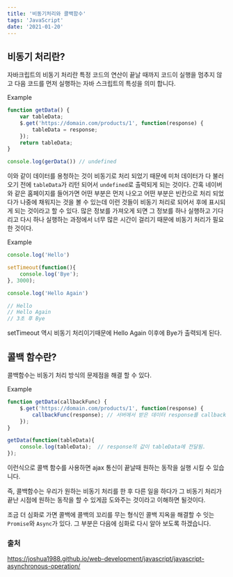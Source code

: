 ```yaml
---
title: '비동기처리와 콜백함수'
tags: 'JavaScript'
date: '2021-01-20'
---
```

## 비동기 처리란?

자바크립트의 비동기 처리란 특정 코드의 연산이 끝날 때까지 코드이 실행을 멈추지 않고 다음 코드를 먼저 실행하는 자바 스크립트의 특성을 의미 합니다.

Example

```javascript
function getData() {
    var tableData;
    $.get('https://domain.com/products/1', function(response) {
        tableData = response;
    });
    return tableData;
}

console.log(gerData()) // undefined
```

이와 같이 데이터를 용청하는 것이 비동기로 처리 되었기 때문에 미처 데이터가 다 불러 오기 전에 `tableData`가 리턴 되어서 `undefined`로 출력되게 되는 것이다. 간혹 네이버와 같은 홈페이지를 들어가면 어떤 부분은 먼저 나오고 어떤 부분은 빈칸으로 처리 되었다가 나중에 채워지는 것을 볼 수 있는데 이런 것들이 비동기 처리로 되어서 후에 표시되게 되는 것이라고 할 수 있다. 많은 정보를 가져오게 되면 그 정보를 하나 실행하고 기다리고 다시 하나 실행하는 과정에서 너무 많은 시간이 걸리기 때문에 비동기 처리가 필요한 것이다.

 Example

```javascript
console.log('Hello')

setTimeout(function(){
    console.log('Bye');
}, 3000);

console.log('Hello Again')

// Hello
// Hello Again
// 3초 후 Bye
```

setTimeout 역시 비동기 처리이기때문에 Hello Again 이후에 Bye가 출력되게 된다.

## 콜백 함수란?

콜백함수는 비동기 처리 방식의 문제점을 해결 할 수 있다.

Example

```javascript
function getData(callbackFunc) {
    $.get('https://domain.com/products/1', function(response) {
		callbackFunc(response); // 서버에서 받은 데이터 response를 callbackFunc() 함수에 넘겨준다.	          
    });
}

getData(function(tableData){
    console.log(tableData);  // response의 값이 tableData에 전달됨.
});
```

이런식으로 콜백 함수를 사용하면 ajax 통신이 끝날때 원하는 동작을 실행 시킬 수 있습니다.

즉, 콜백함수는 우리가 원하는 비동기 처리를 한 후 다른 일을 하다가 그 비동기 처리가 끝난 시점에 원하는 동작을 할 수 있게끔 도와주는 것이라고 이해하면 될것이다.



조금 더 심화로 가면 콜백에 콜백의 꼬리를 무는 형식인 콜백 지옥을 해결할 수 잇는 `Promise`와 `Async`가 있다. 그 부분은 다음에 심화로 다시 알아 보도록 하겠습니다.

### 출처

https://joshua1988.github.io/web-development/javascript/javascript-asynchronous-operation/